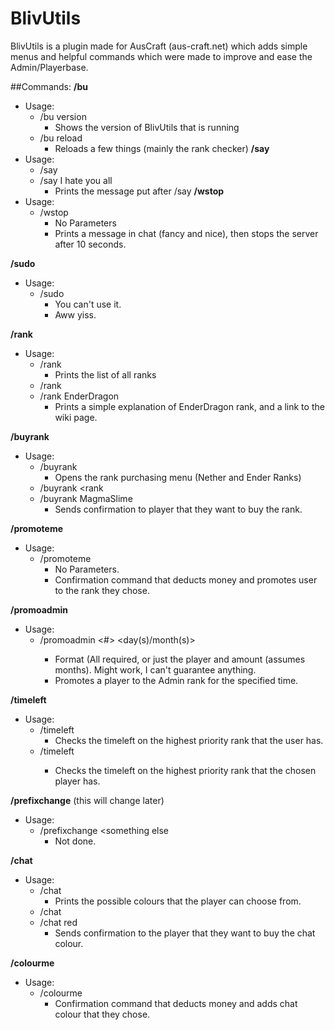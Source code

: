 BlivUtils
==================

BlivUtils is a plugin made for AusCraft (aus-craft.net) which adds simple menus and helpful commands
which were made to improve and ease the Admin/Playerbase.

##Commands:
**/bu**
* Usage:
    * /bu version
        * Shows the version of BlivUtils that is running
    * /bu reload
        * Reloads a few things (mainly the rank checker)
**/say**
* Usage:
    * /say <message>
    * /say I hate you all
        * Prints the message put after /say
**/wstop**
* Usage:
    * /wstop
        * No Parameters
        * Prints a message in chat (fancy and nice), then stops the server after 10 seconds.

**/sudo**
* Usage:
    * /sudo
        * You can't use it.
        * Aww yiss.

**/rank**
* Usage:
    * /rank
        * Prints the list of all ranks
    * /rank <rank>
    * /rank EnderDragon
        * Prints a simple explanation of EnderDragon rank, and a link to the wiki page.

**/buyrank**
* Usage:
    * /buyrank
        * Opens the rank purchasing menu (Nether and Ender Ranks)
    * /buyrank <rank
    * /buyrank MagmaSlime
        * Sends confirmation to player that they want to buy the rank.

**/promoteme**
* Usage:
    * /promoteme
        * No Parameters.
        * Confirmation command that deducts money and promotes user to the rank they chose.

**/promoadmin**
* Usage:
    * /promoadmin <player> <#> <day(s)/month(s)>
        * Format (All required, or just the player and amount (assumes months). Might work, I can't guarantee anything.
        * Promotes a player to the Admin rank for the specified time.

**/timeleft**
* Usage:
    * /timeleft
        * Checks the timeleft on the highest priority rank that the user has.
    * /timeleft <name>
        * Checks the timeleft on the highest priority rank that the chosen player has.

**/prefixchange** (this will change later)
* Usage:
    * /prefixchange <something else
        * Not done.

**/chat**
* Usage:
    * /chat
        * Prints the possible colours that the player can choose from.
    * /chat <colour>
    * /chat red
        * Sends confirmation to the player that they want to buy the chat colour.

**/colourme**
* Usage:
    * /colourme
        * Confirmation command that deducts money and adds chat colour that they chose.
